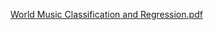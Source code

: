 [World Music Classification and Regression.pdf](https://github.com/user-attachments/files/18042831/World.Music.Classification.and.Regression.pdf)
